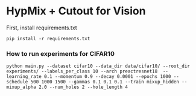 # HypMix + Cutout for Vision

First, install requirements.txt
```
pip install -r requirements.txt
```

### How to run experiments for CIFAR10
```
python main.py --dataset cifar10 --data_dir data/cifar10/ --root_dir experiments/ --labels_per_class 10 --arch preactresnet18  --learning_rate 0.1 --momentum 0.9 --decay 0.0001 --epochs 1000 --schedule 500 1000 1500 --gammas 0.1 0.1 0.1 --train mixup_hidden --mixup_alpha 2.0 --num_holes 2 --hole_length 4
```
